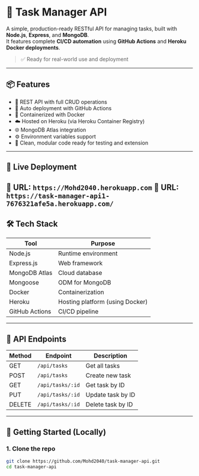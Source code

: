 # 🧩 Task Manager API

A simple, production-ready RESTful API for managing tasks, built with **Node.js**, **Express**, and **MongoDB**.  
It features complete **CI/CD automation** using **GitHub Actions** and **Heroku Docker deployments**.

> ✅ Ready for real-world use and deployment

---

## 📦 Features

- 🔧 REST API with full CRUD operations
- 🚀 Auto deployment with GitHub Actions
- 🐳 Containerized with Docker
- ☁️ Hosted on Heroku (via Heroku Container Registry)
- 🌐 MongoDB Atlas integration
- ⚙️ Environment variables support
- 🧪 Clean, modular code ready for testing and extension

---

## 🚀 Live Deployment

🔗 **URL:** `https://Mohd2040.herokuapp.com`
🔗 **URL:** `https://task-manager-api1-7676321afe5a.herokuapp.com/`
---

## 🛠️ Tech Stack

| Tool          | Purpose                             |
|---------------|-------------------------------------|
| Node.js       | Runtime environment                 |
| Express.js    | Web framework                       |
| MongoDB Atlas | Cloud database                      |
| Mongoose      | ODM for MongoDB                     |
| Docker        | Containerization                    |
| Heroku        | Hosting platform (using Docker)     |
| GitHub Actions| CI/CD pipeline                      |

---

## 🧪 API Endpoints

| Method | Endpoint           | Description          |
|--------|--------------------|----------------------|
| GET    | `/api/tasks`       | Get all tasks        |
| POST   | `/api/tasks`       | Create new task      |
| GET    | `/api/tasks/:id`   | Get task by ID       |
| PUT    | `/api/tasks/:id`   | Update task by ID    |
| DELETE | `/api/tasks/:id`   | Delete task by ID    |

---

## 🧰 Getting Started (Locally)

### 1. Clone the repo

```bash
git clone https://github.com/Mohd2040/task-manager-api.git
cd task-manager-api
